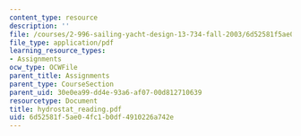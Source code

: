 ```yaml
---
content_type: resource
description: ''
file: /courses/2-996-sailing-yacht-design-13-734-fall-2003/6d52581f5ae04fc1b0df4910226a742e_hydrostat_reading.pdf
file_type: application/pdf
learning_resource_types:
- Assignments
ocw_type: OCWFile
parent_title: Assignments
parent_type: CourseSection
parent_uid: 30e0ea99-dd4e-93a6-af07-00d812710639
resourcetype: Document
title: hydrostat_reading.pdf
uid: 6d52581f-5ae0-4fc1-b0df-4910226a742e
---
```


